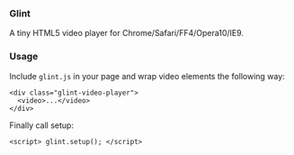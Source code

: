 ### Glint
A tiny HTML5 video player for Chrome/Safari/FF4/Opera10/IE9.

### Usage
Include `glint.js` in your page and wrap video elements the following way:

    <div class="glint-video-player">
      <video>...</video>
    </div>
  
Finally call setup:

    <script> glint.setup(); </script>	